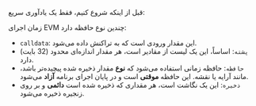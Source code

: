قبل از اینکه شروع کنیم، فقط یک یادآوری سریع:

زمان اجرای EVM چندین نوع حافظه دارد:

- `calldata`: این مقدار ورودی است که به تراکنش داده می‌شود.
- `پشته`: اساساً، این یک لیست از مقادیر است، هر مقدار اندازه‌ای محدود (32 بایت) دارد.
- `حافظه`: حافظه زمانی استفاده می‌شود که **نوع** مقدار ذخیره شده پیچیده‌تر باشد، مانند آرایه یا نقشه. این حافظه **موقتی** است و در پایان اجرای برنامه **آزاد** می‌شود.
- `ذخیره`: این یک نگاشت است، هر مقداری که ذخیره شده است **دائمی** و بر روی زنجیره ذخیره می‌شود.
